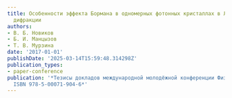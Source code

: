 ```yaml
---
title: Особенности эффекта Бормана в одномерных фотонных кристаллах в Лауэ геометрии
  дифракции
authors:
- В. Б. Новиков
- Б. И. Манцызов
- Т. В. Мурзина
date: '2017-01-01'
publishDate: '2025-03-14T15:59:48.314298Z'
publication_types:
- paper-conference
publication: '*Тезисы докладов международной молодёжной конференции ФизикА.СПб/2017,
  ISBN 978-5-00071-904-6*'
---
```

